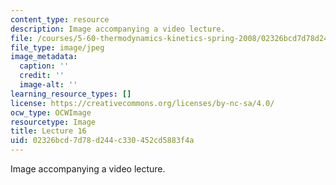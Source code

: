 ```yaml
---
content_type: resource
description: Image accompanying a video lecture.
file: /courses/5-60-thermodynamics-kinetics-spring-2008/02326bcd7d78d244c330452cd5883f4a_lec16_th.jpg
file_type: image/jpeg
image_metadata:
  caption: ''
  credit: ''
  image-alt: ''
learning_resource_types: []
license: https://creativecommons.org/licenses/by-nc-sa/4.0/
ocw_type: OCWImage
resourcetype: Image
title: Lecture 16
uid: 02326bcd-7d78-d244-c330-452cd5883f4a
---
```

Image accompanying a video lecture.